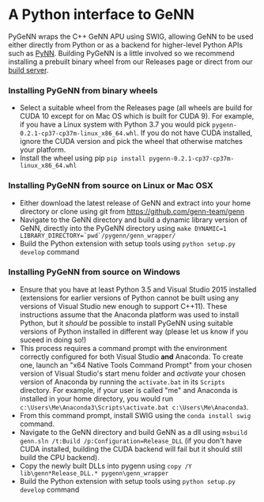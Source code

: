 # A Python interface to GeNN
PyGeNN wraps the C++ GeNN APU using SWIG, allowing GeNN to be used either directly from Python or as a backend for higher-level Python APIs such as [PyNN](https://github.com/genn-team/pynn_genn). Building PyGeNN is a little involved so we recommend installing a prebuilt binary wheel from our Releases page or direct from our [build server](https://gen-ci.inf.sussex.ac.uk/job/GeNN/job/genn/).

### Installing PyGeNN from binary wheels
 - Select a suitable wheel from the Releases page (all wheels are build for CUDA 10 except for on Mac OS which is built for CUDA 9). For example, if you have a Linux system with Python 3.7 you would pick ``pygenn-0.2.1-cp37-cp37m-linux_x86_64.whl``. If you do not have CUDA installed, ignore the CUDA version and pick the wheel that otherwise matches your platform.
 - Install the wheel using pip ``pip install pygenn-0.2.1-cp37-cp37m-linux_x86_64.whl``
 
### Installing PyGeNN from source on Linux or Mac OSX
 - Either download the latest release of GeNN and extract into your home directory or clone using git from https://github.com/genn-team/genn
 - Navigate to the GeNN directory and build a dynamic library version of GeNN, directly into the PyGeNN directory using ``make DYNAMIC=1 LIBRARY_DIRECTORY=`pwd`/pygenn/genn_wrapper/``
 - Build the Python extension with setup tools using ``python setup.py develop`` command
 
### Installing PyGeNN from source on Windows
 - Ensure that you have at least Python 3.5 and Visual Studio 2015 installed (extensions for earlier versions of Python cannot be built using any versions of Visual Studio new enough to support C++11). These instructions assume that the Anaconda platform was used to install Python, but it _should_ be possible to install PyGeNN using suitable versions of Python installed in different way (please let us know if you suceed in doing so!)
 - This process requires a command prompt with the environment correctly configured for both Visual Studio **and** Anaconda. To create one, launch an "x64 Native Tools Command Prompt" from your chosen version of Visual Studio's start menu folder and _activate_ your chosen version of Anaconda by running the ``activate.bat`` in its ``Scripts`` directory. For example, if your user is called "me" and Anaconda is installed in your home directory, you would run ``c:\Users\Me\Anaconda3\Scripts\activate.bat c:\Users\Me\Anaconda3``.
 - From this command prompt, install SWIG using the ``conda install swig`` command.
 - Navigate to the GeNN directory and build GeNN as a dll using ``msbuild genn.sln /t:Build /p:Configuration=Release_DLL`` (if you don't have CUDA installed, building the CUDA backend will fail but it should still build the CPU backend).
 - Copy the newly built DLLs into pygenn using ``copy /Y lib\genn*Release_DLL.* pygenn\genn_wrapper``
 - Build the Python extension with setup tools using ``python setup.py develop`` command
